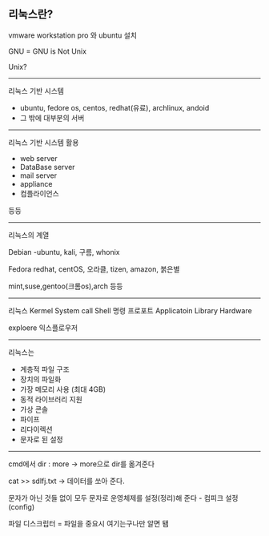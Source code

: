 ## 리눅스란?
vmware workstation pro 와 ubuntu 설치

GNU = GNU is Not Unix

Unix? 

---

리눅스 기반 시스템
- ubuntu, fedore os, centos, redhat(유료), archlinux, andoid
- 그 밖에 대부분의 서버

---

리눅스 기반 시스템 활용
- web server
- DataBase server
- mail server
- appliance
- 컴플라이언스

등등

---

리눅스의 계열

Debian
-ubuntu, kali, 구름, whonix

Fedora
redhat, centOS, 오라클, tizen, amazon, 붉은별

mint,suse,gentoo(크롬os),arch 등등

---

리눅스
Kermel
System call 
Shell 명령 프로포트
Applicatoin
Library
Hardware


exploere 익스플로우저

---

리눅스는
- 계층적 파일 구조
- 장치의 파일화
- 가장 메모리 사용 (최대 4GB)
- 동적 라이브러리 지원
- 가상 콘솔
- 파이프
- 리다이렉션
- 문자로 된 설정

---
cmd에서
dir : more -> more으로 dir를 옮겨준다

cat >> sdlfj.txt -> 데이터를 쏘아 준다.

문자가 아닌 것들 없이 모두 문자로 운영체제를 설정(정리)해 준다 - 컴피크 설정(config)

파일 디스크립터 = 파일을 중요시 여기는구나만 알면 됌




